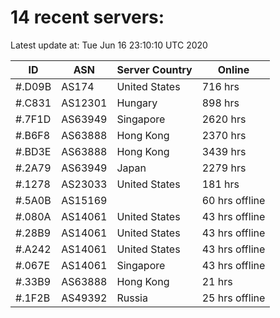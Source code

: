 # 14 recent servers:

Latest update at: Tue Jun 16 23:10:10 UTC 2020

| ID | ASN | Server Country | Online |
| -- | --- | -------------- | ------ |
| #.D09B | AS174 | United States | 716 hrs |
| #.C831 | AS12301 | Hungary | 898 hrs |
| #.7F1D | AS63949 | Singapore | 2620 hrs |
| #.B6F8 | AS63888 | Hong Kong | 2370 hrs |
| #.BD3E | AS63888 | Hong Kong | 3439 hrs |
| #.2A79 | AS63949 | Japan | 2279 hrs |
| #.1278 | AS23033 | United States | 181 hrs |
| #.5A0B | AS15169 |  | 60 hrs offline |
| #.080A | AS14061 | United States | 43 hrs offline |
| #.28B9 | AS14061 | United States | 43 hrs offline |
| #.A242 | AS14061 | United States | 43 hrs offline |
| #.067E | AS14061 | Singapore | 43 hrs offline |
| #.33B9 | AS63888 | Hong Kong | 21 hrs |
| #.1F2B | AS49392 | Russia | 25 hrs offline |

